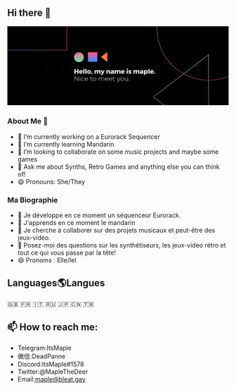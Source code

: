 ## Hi there 👋
![](https://raw.githubusercontent.com/DeadPanne/Deadpanne/main/banner.png)
### About Me 🦌 
- 🔭 I’m currently working on a Eurorack Sequencer
- 🌱 I’m currently learning Mandarin
- 👯 I’m looking to collaborate on some music projects and maybe some games
- 💬 Ask me about Synths, Retro Games and anything else you can think of! 
- 😄 Pronouns: She/They

### Ma Biographie
 - 🔭 Je développe en ce moment un séquenceur Eurorack.
 - 🌱 J'apprends en ce moment le mandarin
 - 👯 Je cherche à collaborer sur des projets musicaux et peut-être des jeux-vidéo.
 - 💬 Posez-moi des questions sur les synthétiseurs, les jeux-video rétro et tout ce qui vous passe par la tête!
 - 😄 Pronoms : Elle/Iel

## Languages🌎Langues
🇬🇧 🇫🇷 🇮🇹 🇷🇺 🇯🇵 🇨🇳 🇹🇼
## 📫 How to reach me:
* Telegram:ItsMaple
* 微信:DeadPanne
* Discord:ItsMaple#1578
* Twitter:@MapleTheDeer
* Email:maple@bleat.gay





<!--
**DeadPanne/Deadpanne** is a ✨ _special_ ✨ repository because its `README.md` (this file) appears on your GitHub profile.

Here are some ideas to get you started:

- 🔭 I’m currently working on ...
- 🌱 I’m currently learning ...
- 👯 I’m looking to collaborate on ...
- 🤔 I’m looking for help with ...
- 💬 Ask me about ...
- 📫 How to reach me: ...
- 😄 Pronouns: ...
- ⚡ Fun fact: ...
-->
